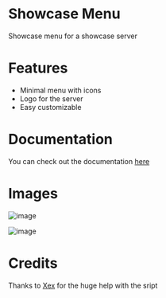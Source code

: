 # Showcase Menu
Showcase menu for a showcase server

# Features
- Minimal menu with icons
- Logo for the server
- Easy customizable

# Documentation
You can check out the documentation [here](https://docs.srpeter.com/scripts/srp_showcasemenu)

# Images
![image](https://github.com/SrPeterr/srp_showcasemenu/assets/21348463/9a36e4f5-31a0-41c9-ac8e-baa547bd62fe)

![image](https://github.com/SrPeterr/srp_showcasemenu/assets/21348463/e1bd6ed3-d43a-4921-a8c0-e88dc2d01c4d)

# Credits
Thanks to [Xex](https://github.com/JGCdev) for the huge help with the sript


